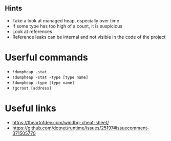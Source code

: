## Hints
* Take a look at managed heap, especially over time
* If some type has too high of a count, it is suspicious
* Look at references
* Reference leaks can be internal and not visible in the code of the project

# Userful commands
* ``!dumpheap -stat``
* ``!dumpheap -stat -type [type name]``
* ``!dumpheap -type [type name]``
* ``!gcroot [address]``

# Useful links
* https://theartofdev.com/windbg-cheat-sheet/
* https://github.com/dotnet/runtime/issues/25197#issuecomment-371505770
